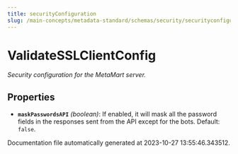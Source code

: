 ```yaml
---
title: securityConfiguration
slug: /main-concepts/metadata-standard/schemas/security/securityconfiguration
---
```


# ValidateSSLClientConfig

*Security configuration for the MetaMart server.*

## Properties

- **`maskPasswordsAPI`** *(boolean)*: If enabled, it will mask all the password fields in the responses sent from the API except for the bots. Default: `false`.


Documentation file automatically generated at 2023-10-27 13:55:46.343512.
